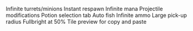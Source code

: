 
Infinite turrets/minions
Instant respawn
Infinite mana
Projectile modifications
Potion selection tab
Auto fish
Infinite ammo
Large pick-up radius 
Fullbright at 50%
Tile preview for copy and paste 
